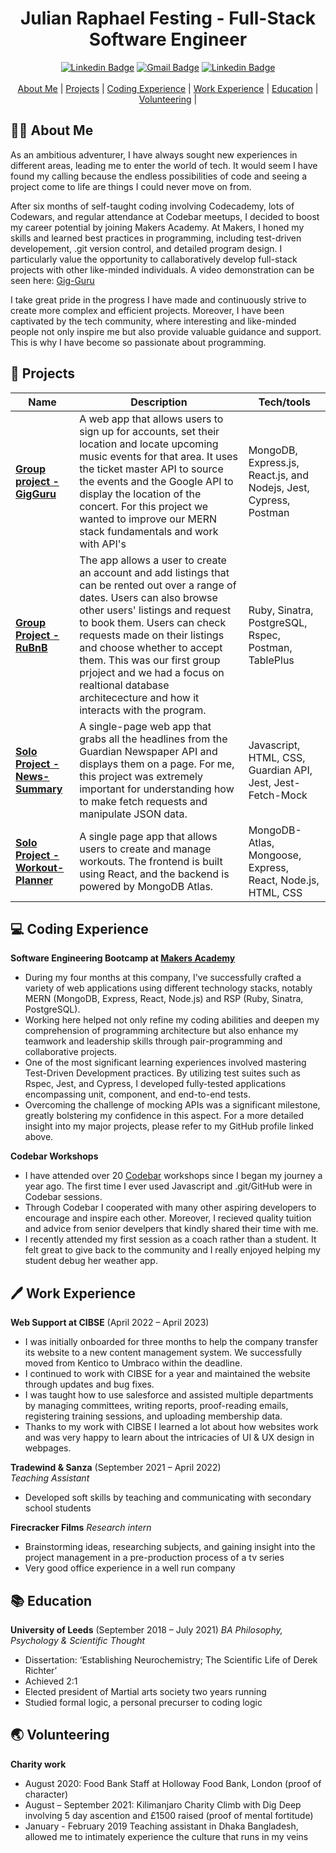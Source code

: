 <div align="center">
  <h1>Julian Raphael Festing - Full-Stack Software Engineer </h1>
  <a href="https://www.linkedin.com/in/julian-r-f"><img src="https://img.shields.io/badge/-LinkedIn-0A66C2?logo=linkedin&style=for-the-badge" alt="Linkedin Badge" /></a>
  <a href="mailto:julfesting@gmail.com"><img src="https://img.shields.io/badge/-gmail-EA4335?logo=gmail&logoColor=white&style=for-the-badge" alt="Gmail Badge" /></a>
  <a href="https://github.com/Raphael40"><img src="https://img.shields.io/badge/-github-181717?logo=github&logoColor=white&style=for-the-badge" alt="Linkedin Badge" /></a>
  <br>
  <br>
  <div>
    <a href="#-about-me">About Me</a> | 
    <a href="#-projects">Projects</a> |
    <a href="#-coding-experience">Coding Experience</a> |
    <a href="#-work-experience">Work Experience</a> |
    <a href="#-education">Education</a> |
    <a href="#-volunteering">Volunteering</a> |
  </div>
</div>

## 👨‍💻 About Me

As an ambitious adventurer, I have always sought new experiences in different areas, leading me to enter the world of tech. It would seem I have found my calling because the endless possibilities of code and seeing a project come to life are things I could never move on from. 

After six months of self-taught coding involving Codecademy, lots of Codewars, and regular attendance at Codebar meetups, I decided to boost my career potential by joining Makers Academy. At Makers, I honed my skills and learned best practices in programming, including test-driven developement, .git version control, and detailed program design. I particularly value the opportunity to callaboratively develop full-stack projects with other like-minded individuals. A video demonstration can be seen here: [Gig-Guru](https://photos.app.goo.gl/qEGz2Pb425fBRtFN7)

I take great pride in the progress I have made and continuously strive to create more complex and efficient projects. Moreover, I have been captivated by the tech community, where interesting and like-minded people not only inspire me but also provide valuable guidance and support. This is why I have become so passionate about programming.


## 📖 Projects

| Name                         | Description       | Tech/tools        |
| ---------------------------- | ----------------- | ----------------- |
| **[Group project - GigGuru](https://github.com/Raphael40/gig-guru)**           | A web app that allows users to sign up for accounts, set their location and locate upcoming music events for that area. It uses the ticket master API to source the events and the Google API to display the location of the concert. For this project we wanted to improve our MERN stack fundamentals and work with API's | MongoDB, Express.js, React.js, and Nodejs, Jest, Cypress, Postman |
| **[Group Project - RuBnB](https://github.com/Raphael40/RuBnB)** | The app allows a user to create an account and add listings that can be rented out over a range of dates. Users can also browse other users' listings and request to book them. Users can check requests made on their listings and choose whether to accept them. This was our first group prjoject and we had a focus on realtional database architececture and how it interacts with the program. | Ruby, Sinatra, PostgreSQL, Rspec, Postman, TablePlus |
| **[Solo Project - News-Summary](https://github.com/Raphael40/news-summary-challenge)** | A single-page web app that grabs all the headlines from the Guardian Newspaper API and displays them on a page. For me, this project was extremely important for understanding how to make fetch requests and manipulate JSON data. | Javascript, HTML, CSS, Guardian API, Jest, Jest-Fetch-Mock |
| **[Solo Project - Workout-Planner](https://github.com/Raphael40/MERN-stack-workout)** | A single page app that allows users to create and manage workouts. The frontend is built using React, and the backend is powered by MongoDB Atlas. | MongoDB-Atlas, Mongoose, Express, React, Node.js, HTML, CSS |

## 💻 Coding Experience

**Software Engineering Bootcamp at [Makers Academy](https://makers.tech/)**
- During my four months at this company, I've successfully crafted a variety of web applications using different technology stacks, notably MERN (MongoDB, Express, React, Node.js) and RSP (Ruby, Sinatra, PostgreSQL).
- Working here helped not only refine my coding abilities and deepen my comprehension of programming architecture but also enhance my teamwork and leadership skills through pair-programming and collaborative projects.
- One of the most significant learning experiences involved mastering Test-Driven Development practices. By utilizing test suites such as Rspec, Jest, and Cypress, I developed fully-tested applications encompassing unit, component, and end-to-end tests.
- Overcoming the challenge of mocking APIs was a significant milestone, greatly bolstering my confidence in this aspect. For a more detailed insight into my major projects, please refer to my GitHub profile linked above.

**Codebar Workshops**
- I have attended over 20 [Codebar](https://codebar.io/) workshops since I began my journey a year ago. The first time I ever used Javascript and .git/GitHub were in Codebar sessions.
- Through Codebar I cooperated with many other aspiring developers to encourage and inspire each other. Moreover, I recieved quality tuition and advice from senior develpers that kindly shared their time with me.
- I recently attended my first session as a coach rather than a student. It felt great to give back to the community and I really enjoyed helping my student debug her weather app. 

## 🖊️ Work Experience

**Web Support at CIBSE** (April 2022 – April 2023)
- I was initially onboarded for three months to help the company transfer its website to a new content management system. We successfully moved from Kentico to Umbraco within the deadline. 
-	I continued to work with CIBSE for a year and maintained the website through updates and bug fixes. 
-	I was taught how to use salesforce and assisted multiple departments by managing committees, writing reports, proof-reading emails, registering training sessions, and uploading membership data.
-	Thanks to my work with CIBSE I learned a lot about how websites work and was very happy to learn about the intricacies of UI & UX design in webpages.

**Tradewind & Sanza** (September 2021 – April 2022)  
_Teaching Assistant_
- Developed soft skills by teaching and communicating with secondary school students

**Firecracker Films**
_Research intern_
-	Brainstorming ideas, researching subjects, and gaining insight into the project management in a pre-production process of a tv series 
-	Very good office experience in a well run company

## 📚 Education

**University of Leeds** (September 2018 – July 2021)
_BA Philosophy, Psychology & Scientific Thought_
-	Dissertation: ‘Establishing Neurochemistry; The Scientific Life of Derek Richter’
-	Achieved 2:1
-	Elected president of Martial arts society two years running
-	Studied formal logic, a personal precurser to coding logic

## 🌏 Volunteering

**Charity work**
- August 2020: Food Bank Staff at Holloway Food Bank, London (proof of character)
- August – September 2021: Kilimanjaro Charity Climb with Dig Deep involving 5 day ascention and £1500 raised (proof of mental fortitude)
- January - February 2019 Teaching assistant in Dhaka Bangladesh, allowed me to intimately experience the culture that runs in my veins
